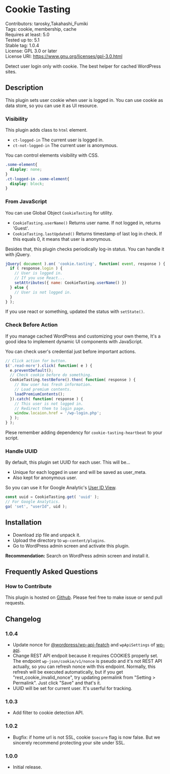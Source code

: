 # Cookie Tasting

Contributors: tarosky,Takahashi_Fumiki  
Tags: cookie, membership, cache  
Requires at least: 5.0  
Tested up to: 5.1  
Stable tag: 1.0.4  
License: GPL 3.0 or later  
License URI: https://www.gnu.org/licenses/gpl-3.0.html

Detect user login only with cookie. The best helper for cached WordPress sites.

## Description

This plugin sets user cookie when user is logged in.
You can use cookie as data store,
so you can use it as UI resource.

### Visibility

This plugin adds class to `html` element.

- `ct-logged-in` The current user is logged in.
- `ct-not-logged-in` The current user is anonymous.

You can control elements visibility with CSS.

```css
.some-element{
  display: none;
}
.ct-logged-in .some-element{
  display: block;
}
```

### From JavaScript

You can use Global Object `CookieTasting` for utility.

- `CookieTasting.userName()` Returns user name. If not logged in, returns 'Guest'.
- `CookieTasting.lastUpdated()` Returns timestamp of last log in check. If this equals 0, it means that user is anonymous.

Besides that, this plugin checks periodically log-in status.
You can handle it with jQuery.

```js
jQuery( document ).on( 'cookie.tasting', function( event, response ) {
  if ( response.login ) {
    // User is logged in.
    // If you use React...
    setAttributes({ name: CookieTasting.userName() })
  } else {
    // User is not logged in.
  }
} );
```

If you use react or something, updated the status with `setState()`.

### Check Before Action

If you manage cached WordPress and customizing your own theme,
It's a good idea to implement dynamic UI components with JavaScript.

You can check user's credential just before important actions.

```js
// Click action for button.
$('.read-more').click( function( e ) {
  e.preventDefault();
  // Check cookie before do something.
  CookieTasting.testBefore().then( function( response ) {
    // Now user has fresh information.
    // Load premium contents.
    loadPremiumContents();
  }).catch( function( response ) {
    // This user is not logged in.
    // Redirect them to login page.
    window.locaion.href = '/wp-login.php';
  } );
} );
```

Plese remember adding dependency for `cookie-tasting-heartbeat` to your script.

### Handle UUID

By default, this plugin set UUID for each user. This will be...

* Unique for each logged in user and will be saved as user_meta.
* Also kept for anonymous user.

So you can use it for Google Analytic's [User ID View](https://support.google.com/analytics/answer/3123662).

```js
const uuid = CookieTasting.get( 'uuid' );
// For Google Analytics.
ga( 'set', "userId", uid );
```

## Installation

* Download zip file and unpack it.
* Upload the directory to `wp-content/plugins`.
* Go to WordPress admin screen and activate this plugin.

**Recommendation:** Search on WordPress admin screen and install it.

## Frequently Asked Questions

### How to Contribute

This plugin is hosted on [Github](https://github.com/tarosky/cookie-tasting).
Please feel free to make issue or send pull requests.

## Changelog

### 1.0.4

* Update nonce for [@wordpress/wp-api-featch](https://wordpress.org/gutenberg/handbook/designers-developers/developers/packages/packages-api-fetch/) and `wpApiSettings` of [wp-api](https://developer.wordpress.org/rest-api/using-the-rest-api/backbone-javascript-client/).
* Change REST API endpoit because it requires COOKIES properly set. The endpoint `wp-json/cookie/v1/nonce` is pseudo and it's not REST API actually, so you can refresh nonce with this endpoint. Normally, this refresh will be executed automatically, but if you get "rest_cookie_invalid_nonce", try updating permalink from "Setting > Permalink". Just click "Save" and that's it.
* UUID will be set for current user. It's userful for tracking.

### 1.0.3

* Add filter to cookie detection API.

### 1.0.2

* Bugfix: if home url is not SSL, cookie `$secure` flag is now false.
  But we sincerely recommend protecting your site under SSL.

### 1.0.0

* Initial release.
